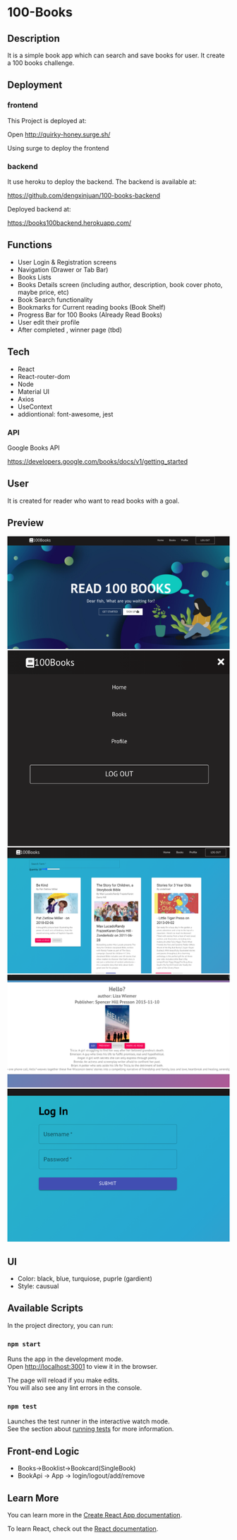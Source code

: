 # 100-Books

## Description

It is a simple book app which can search and save books for user. It create a 100 books challenge.

## Deployment

### frontend

This Project is deployed at:

Open http://quirky-honey.surge.sh/

Using surge to deploy the frontend

### backend

It use heroku to deploy the backend.
The backend is available at:

https://github.com/dengxinjuan/100-books-backend

Deployed backend at:

https://books100backend.herokuapp.com/

## Functions

- User Login & Registration screens
- Navigation (Drawer or Tab Bar)
- Books Lists
- Books Details screen (including author, description, book cover photo, maybe price, etc)
- Book Search functionality
- Bookmarks for Current reading books (Book Shelf)
- Progress Bar for 100 Books (Already Read Books)
- User edit their profile
- After completed , winner page (tbd)

## Tech

- React
- React-router-dom
- Node
- Material UI
- Axios
- UseContext
- addiontional: font-awesome, jest

### API

Google Books API

https://developers.google.com/books/docs/v1/getting_started

## User

It is created for reader who want to read books with a goal.

## Preview

![home](./readme-img/home.png)
![tab](./readme-img/tab.png)
![book](./readme-img/book.png)
![singlebook](./readme-img/singleBook.png)
![singlebook](./readme-img/login.png)

## UI

- Color: black, blue, turquiose, puprle (gardient)
- Style: causual

## Available Scripts

In the project directory, you can run:

### `npm start`

Runs the app in the development mode.\
Open [http://localhost:3001](http://localhost:3001) to view it in the browser.

The page will reload if you make edits.\
You will also see any lint errors in the console.

### `npm test`

Launches the test runner in the interactive watch mode.\
See the section about [running tests](https://facebook.github.io/create-react-app/docs/running-tests) for more information.

## Front-end Logic

- Books->Booklist->Bookcard(SingleBook)
- BookApi -> App -> login/logout/add/remove

## Learn More

You can learn more in the [Create React App documentation](https://facebook.github.io/create-react-app/docs/getting-started).

To learn React, check out the [React documentation](https://reactjs.org/).
